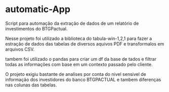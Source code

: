 # automatic-App
Script para automação da extração de dados de um relatório de investimentos do  BTGPactual.

Nesse projeto foi utilizado a biblioteca do tabula-win-1,2,1 para fazer a estração de dados das tabelas de diversos aquivos PDF e transformalos em arquivos CSV. 

tambem foi utilizado o pandas para criar um df da base de tados e filtrar todas as informações com base em um contexto passado pelo cliente.

O projeto exigiu bastante de analises por conta do nivel sensivel de informação  dos investidores do banco BTGPACTUAL e tambem diferenças nas colunas das tabelas.

